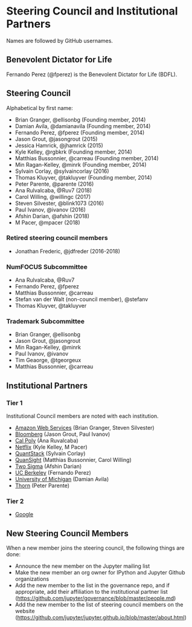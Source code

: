# Steering Council and Institutional Partners

Names are followed by GitHub usernames.

## Benevolent Dictator for Life

Fernando Perez (@fperez) is the Benevolent Dictator for Life (BDFL).

## Steering Council

Alphabetical by first name:

- Brian Granger, @ellisonbg (Founding member, 2014)
- Damian Avila, @damianavila (Founding member, 2014)
- Fernando Perez, @fperez (Founding member, 2014)
- Jason Grout, @jasongrout (2015)
- Jessica Hamrick, @jhamrick (2015)
- Kyle Kelley, @rgbkrk (Founding member, 2014)
- Matthias Bussonnier, @carreau (Founding member, 2014)
- Min Ragan-Kelley, @minrk (Founding member, 2014)
- Sylvain Corlay, @sylvaincorlay (2016)
- Thomas Kluyver, @takluyver (Founding member, 2014)
- Peter Parente, @parente (2016)
- Ana Rulvalcaba, @Ruv7 (2018)
- Carol Willing, @willingc (2017)
- Steven Silvester, @blink1073 (2016)
- Paul Ivanov, @ivanov (2016)
- Afshin Darian, @afshin (2018)
- M Pacer, @mpacer (2018)

### Retired steering council members

- Jonathan Frederic, @jdfreder (2016-2018)

### NumFOCUS Subcommittee

- Ana Rulvalcaba, @Ruv7
- Fernando Perez, @fperez
- Matthias Bussonnier, @carreau
- Stefan van der Walt (non-council member), @stefanv
- Thomas Kluyver, @takluyver


### Trademark Subcommittee

- Brian Granger, @ellisonbg
- Jason Grout, @jasongrout
- Min Ragan-Kelley, @minrk
- Paul Ivanov, @ivanov
- Tim Geaorge, @tgeorgeux
- Matthias Bussonnier, @carreau

## Institutional Partners

### Tier 1

Institutional Council members are noted with each institution.

- [Amazon Web Services](https://aws.amazon.com/) (Brian Granger, Steven Silvester)
- [Bloomberg](https://www.bloomberg.com/) (Jason Grout, Paul Ivanov)
- [Cal Poly](https://www.calpoly.edu/) (Ana Ruvalcaba)
- [Netflix](https://www.netflix.com/) (Kyle Kelley, M Pacer)
- [QuantStack](http://quantstack.net/) (Sylvain Corlay)
- [QuanSight](https://www.quansight.com/) (Matthias Bussonnier, Carol Willing)
- [Two Sigma](https://www.twosigma.com/) (Afshin Darian)
- [UC Berkeley](https://www.berkeley.edu/) (Fernando Perez)
- [University of Michigan](https://www.si.umich.edu/) (Damian Avila)
- [Thorn](https://thorn.org/) (Peter Parente)

### Tier 2

- [Google](https://www.google.com/)

## New Steering Council Members

When a new member joins the steering council, the following things are done:
- Announce the new member on the Jupyter mailing list
- Make the new member an org owner for IPython and Jupyter Github organizations
- Add the new member to the list in the governance repo, and if appropriate, add their affiliation to the institutional partner list (https://github.com/jupyter/governance/blob/master/people.md)
- Add the new member to the list of steering council members on the website (https://github.com/jupyter/jupyter.github.io/blob/master/about.html)


